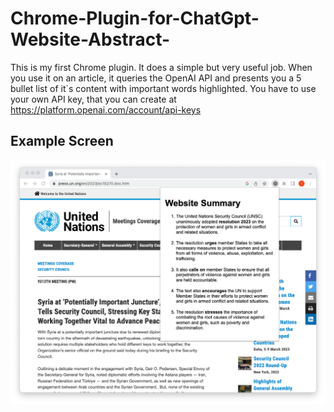 # Chrome-Plugin-for-ChatGpt-Website-Abstract-
This is my first Chrome plugin. It does a simple but very useful job. When you use it on an article, it queries the OpenAI API and presents you a 5 bullet list of it´s content with important words highlighted. You have to use your own API key, that you can create at https://platform.openai.com/account/api-keys

## Example Screen
![Screenshot Plugin Result](screen.png)

